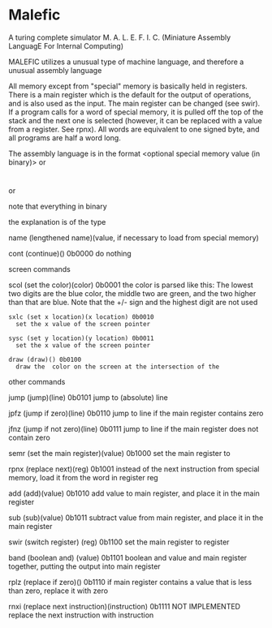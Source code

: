 # Malefic
A turing complete simulator
M. A. L. E. F. I. C. (Miniature Assembly LanguagE For Internal Computing)

MALEFIC utilizes a unusual type of machine language, and therefore a unusual assembly language

All memory except from "special" memory is basically held in registers. There is a main register which is
the default for the output of operations, and is also used as the input. The main register can be changed (see swir).
If a program calls for a word of special memory, it is pulled off the top of the stack and the next one is selected
(however, it can be replaced with a value from a register. See rpnx).
All words are equivalent to one signed byte, and all programs are half a word long.

The assembly language is in the format
<command> <optional special memory value (in binary)> <optional comment>
or
# <optional comment>
or
<newline>


note that everything  in binary

the explanation is of the type

name (lengthened name)(value, if necessary to load from special memory) <location>

cont (continue)() 0b0000
  do nothing

screen commands

  scol (set the color)(color) 0b0001
    the color is parsed like this: The lowest two digits are the blue color, the middle two
    are green, and the two higher than that are blue. Note that the +/- sign and the highest digit
    are not used

    sxlc (set x location)(x location) 0b0010
      set the x value of the screen pointer

    sysc (set y location)(y location) 0b0011
      set the x value of the screen pointer

    draw (draw)() 0b0100
      draw the  color on the screen at the intersection of the

other commands

jump (jump)(line) 0b0101
  jump to (absolute) line <line>

jpfz (jump if zero)(line) 0b0110
  jump to line <line> if the main register contains zero

jfnz (jump if not zero)(line) 0b0111
  jump to line <line> if the main register does not contain zero

semr (set the main register)(value) 0b1000
  set the main register to <value>

rpnx (replace next)(reg) 0b1001
  instead of the next instruction from special memory,
  load it from the word in register reg

add (add)(value) 0b1010
  add value to main register, and place it in the main register

sub (sub)(value) 0b1011
  subtract value from main register, and place it in the main register

swir (switch register) (reg) 0b1100
  set the main register to register <reg>

band (boolean and) (value) 0b1101
  boolean and value and main register together, putting the output into main register

rplz (replace if zero)() 0b1110
  if main register contains a value that is less than zero, replace it with zero

rnxi (replace next instruction)(instruction) 0b1111 NOT IMPLEMENTED
  replace the next instruction with instruction <instruction>
